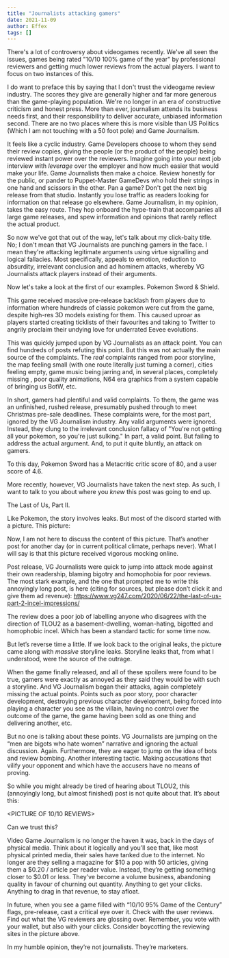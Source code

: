 ```yaml
---
title: "Journalists attacking gamers"
date: 2021-11-09
author: Effex
tags: []
---
```


There's a lot of controversy about videogames recently. We've all seen the issues, games being rated "10/10 100% game of the year" by professional reviewers and getting much lower reviews from the actual players. I want to focus on two instances of this.

I do want to preface this by saying that I don't trust the videogame review industry. The scores they give are generally higher and far more generous than the game-playing population. We're no longer in an era of constructive criticism and honest press. More than ever, journalism attends its business needs first, and their responsibility to deliver accurate, unbiased information second. There are no two places where this is more visible than US Politics (Which I am not touching with a 50 foot pole) and Game Journalism.

It feels like a cyclic industry. Game Developers choose to whom they send their review copies, giving the people (or the product of the people) being reviewed instant power over the reviewers. Imagine going into your next job interview with *leverage* over the employer and how much easier that would make your life. Game Journalists then make a choice. Review honestly for the public, or pander to Puppet-Master GameDevs who hold their strings in one hand and scissors in the other. Pan a game? Don't get the next big release from that studio. Instantly you lose traffic as readers looking for information on that release go elsewhere. Game Journalism, in my opinion, takes the easy route. They hop onboard the hype-train that accompanies all large game releases, and spew information and opinions that rarely reflect the actual product.

So now we've got that out of the way, let's talk about my click-baity title. No; I don't mean that VG Journalists are punching gamers in the face. I mean they're attacking legitimate arguments using virtue signalling and logical fallacies. Most specifically, appeals to emotion, reduction to absurdity, irrelevant conclusion and ad hominem attacks, whereby VG Journalists attack players instead of their arguments.

Now let's take a look at the first of our examples. Pokemon Sword & Shield.

This game received massive pre-release backlash from players due to information where hundreds of classic pokemon were cut from the game, despite high-res 3D models existing for them. This caused uproar as players started creating ticklists of their favourites and taking to Twitter to angrily proclaim their undying love for underrated Eevee evolutions.

This was quickly jumped upon by VG Journalists as an attack point. You can find hundreds of posts refuting this point. But this was not actually the main source of the complaints. The *real* complaints ranged from poor storyline, the map feeling small (with one route literally just turning a corner), cities feeling empty, game music being jarring and, in several places, completely missing , poor quality animations, N64 era graphics from a system capable of bringing us BotW, etc. 

In short, gamers had plentiful and valid complaints. To them, the game was an unfinished, rushed release, presumably pushed through to meet Christmas pre-sale deadlines. These complaints were, for the most part, ignored by the VG Journalism industry. Any valid arguments were ignored. Instead, they clung to the irrelevant conclusion fallacy of "You're not getting all your pokemon, so you're just sulking." In part, a valid point. But failing to address the actual argument. And, to put it quite bluntly, an attack on gamers.

To this day, Pokemon Sword has a Metacritic critic score of 80, and a user score of 4.6.
 
More recently, however, VG Journalists have taken the next step. As such, I want to talk to you about where you *knew* this post was going to end up.

The Last of Us, Part II.

Like Pokemon, the story involves leaks. But most of the discord started with a picture. This picture:

Now, I am not here to discuss the content of this picture. That’s another post for another day (or in current political climate, perhaps never). What I will say is that this picture received vigorous mocking online.

Post release, VG Journalists were quick to jump into attack mode against their own readership, blaming bigotry and homophobia for poor reviews. The most stark example, and the one that prompted me to write this annoyingly long post, is here (citing for sources, but please don’t click it and give them ad revenue): https://www.vg247.com/2020/06/22/the-last-of-us-part-2-incel-impressions/

The review does a poor job of labelling anyone who disagrees with the direction of TLOU2 as a basement-dwelling, woman-hating, bigotted and homophobic incel. Which has been a standard tactic for some time now.

But let’s reverse time a little. If we look back to the original leaks, the picture came along with *massive* storyline leaks. Storyline leaks that, from what I understood, were the source of the outrage.

When the game finally released, and all of these spoilers were found to be true, gamers were exactly as annoyed as they said they would be with such a storyline. And VG Journalism began their attacks, again completely missing the actual points. Points such as poor story, poor character development, destroying previous character development, being forced into playing a character you see as the villain, having no control over the outcome of the game, the game having been sold as one thing and delivering another, etc.

But no one is talking about these points. VG Journalists are jumping on the “men are bigots who hate women” narrative and ignoring the actual discussion. Again. Furthermore, they are eager to jump on the idea of bots and review bombing. Another interesting tactic. Making accusations that vilify your opponent and which have the accusers have no means of proving.

So while you might already be tired of hearing about TLOU2, this (annoyingly long, but almost finished) post is not quite about that. It’s about this:

<PICTURE OF 10/10 REVIEWS>

Can we trust this? 

Video Game Journalism is no longer the haven it was, back in the days of physical media. Think about it logically and you’ll see that, like most physical printed media, their sales have tanked due to the internet. No longer are they selling a magazine for $10 a pop with 50 articles, giving them a $0.20 / article per reader value. Instead, they’re getting something closer to $0.01 or less. They’ve become a volume business, abandoning quality in favour of churning out quantity. Anything to get your clicks. Anything to drag in that revenue, to stay afloat.

In future, when you see a game filled with “10/10 95% Game of the Century” flags, pre-release, cast a critical eye over it. Check with the user reviews. Find out what the VG reviewers are glossing over. Remember, you vote with your wallet, but also with your clicks. Consider boycotting the reviewing sites in the picture above.

In my humble opinion, they’re not journalists. They’re marketers.
